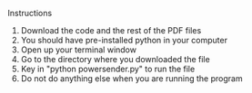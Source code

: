 Instructions
1. Download the code and the rest of the PDF files
2. You should have pre-installed python in your computer 
3. Open up your terminal window 
4. Go to the directory where you downloaded the file 
5. Key in "python powersender.py" to run the file 
6. Do not do anything else when you are running the program 
